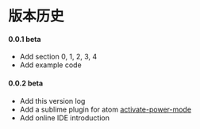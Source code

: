 # 版本历史

#### 0.0.1 beta
- Add section 0, 1, 2, 3, 4
- Add example code

#### 0.0.2 beta
- Add this version log
- Add a sublime plugin for atom [activate-power-mode](https://atom.io/packages/activate-power-mode)
- Add online IDE introduction

